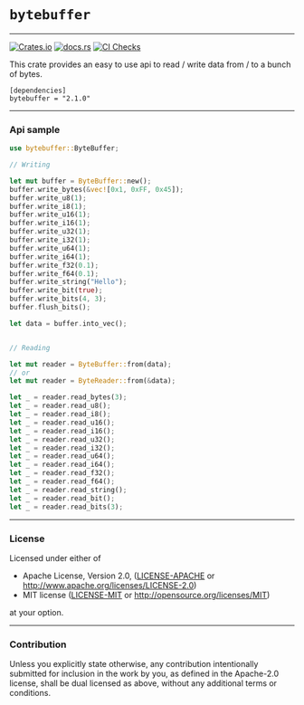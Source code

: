# `bytebuffer`

---

[![Crates.io](https://img.shields.io/crates/v/bytebuffer.svg?color=orange)](https://crates.io/crates/bytebuffer)
[![docs.rs](https://img.shields.io/badge/docs-latest-blue.svg)](https://docs.rs/bytebuffer)
[![CI Checks](https://github.com/terahlunah/bytebuffer/actions/workflows/rust.yml/badge.svg?branch=master)](https://github.com/terahlunah/bytebuffer/actions/workflows/rust.yml)

This crate provides an easy to use api to read / write data from / to a bunch of bytes.

```
[dependencies]
bytebuffer = "2.1.0"
```

---

### Api sample

```rust
use bytebuffer::ByteBuffer;

// Writing

let mut buffer = ByteBuffer::new();
buffer.write_bytes(&vec![0x1, 0xFF, 0x45]);
buffer.write_u8(1);
buffer.write_i8(1);
buffer.write_u16(1);
buffer.write_i16(1);
buffer.write_u32(1);
buffer.write_i32(1);
buffer.write_u64(1);
buffer.write_i64(1);
buffer.write_f32(0.1);
buffer.write_f64(0.1);
buffer.write_string("Hello");
buffer.write_bit(true);
buffer.write_bits(4, 3);
buffer.flush_bits();

let data = buffer.into_vec();


// Reading 

let mut reader = ByteBuffer::from(data);
// or
let mut reader = ByteReader::from(&data);

let _ = reader.read_bytes(3);
let _ = reader.read_u8();
let _ = reader.read_i8();
let _ = reader.read_u16();
let _ = reader.read_i16();
let _ = reader.read_u32();
let _ = reader.read_i32();
let _ = reader.read_u64();
let _ = reader.read_i64();
let _ = reader.read_f32();
let _ = reader.read_f64();
let _ = reader.read_string();
let _ = reader.read_bit();
let _ = reader.read_bits(3);
```

---

### License

Licensed under either of

 * Apache License, Version 2.0, ([LICENSE-APACHE](LICENSE-APACHE) or http://www.apache.org/licenses/LICENSE-2.0)
 * MIT license ([LICENSE-MIT](LICENSE-MIT) or http://opensource.org/licenses/MIT)

at your option.

---

### Contribution

Unless you explicitly state otherwise, any contribution intentionally submitted
for inclusion in the work by you, as defined in the Apache-2.0 license, shall be dual licensed as above, without any
additional terms or conditions.
